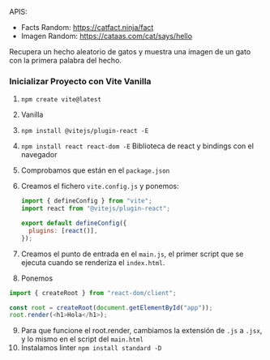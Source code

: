 APIS:

- Facts Random: https://catfact.ninja/fact
- Imagen Random: https://cataas.com/cat/says/hello

Recupera un hecho aleatorio de gatos y muestra una imagen de un gato con la primera palabra del hecho.

### Inicializar Proyecto con Vite Vanilla

1. `npm create vite@latest`
2. Vanilla
3. `npm install @vitejs/plugin-react -E`
4. `npm install react react-dom -E` Biblioteca de react y bindings con el navegador
5. Comprobamos que están en el `package.json`
6. Creamos el fichero `vite.config.js` y ponemos:

   ```js
   import { defineConfig } from "vite";
   import react from "@vitejs/plugin-react";

   export default defineConfig({
     plugins: [react()],
   });
   ```

7. Creamos el punto de entrada en el `main.js`, el primer script que se ejecuta cuando se renderiza el `index.html`.
8. Ponemos

```js
import { createRoot } from "react-dom/client";

const root = createRoot(document.getElementById("app"));
root.render(<h1>Hola</h1>);
```

9. Para que funcione el root.render, cambiamos la extensión de `.js` a `.jsx`, y lo mismo en el script del `main.html`
10. Instalamos linter `npm install standard -D`

